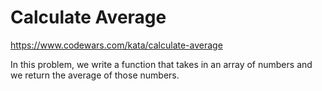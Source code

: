 # Calculate Average
https://www.codewars.com/kata/calculate-average

In this problem, we write a function that takes in an array of numbers and we return the average of those numbers.
